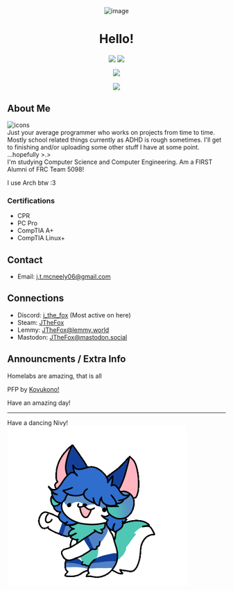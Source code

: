 <p align="center">
  <img align="center" src="https://media.tenor.com/T2SpoqtLFbQAAAAC/fox-cute.gif" alt="image"/>
  <h1 align="center">Hello!</h1>
</p>

<p align="center">
  <img align="center" src="https://komarev.com/ghpvc/?username=J-The-Fox&color=ffa000&label=Visits&style=flat-square">
  <img src="https://img.shields.io/github/last-commit/J-The-Fox/J-The-Fox?color=ffa000&label=Latest%20Commit&logo=Furry%20Network&logoColor=ffa000&style=flat-square" align="center"/>
</p>

<p align="center">
  <img align="center" src="https://github-readme-stats-sigma-five.vercel.app/api?username=J-The-Fox&count_private=true&title_color=ffa000&text_color=ffa000&bg_color=000000"/>
</p>

<p align="center">
  <img align="center" src="https://github-readme-stats-sigma-five.vercel.app/api/top-langs/?username=J-The-Fox&title_color=ffa000&text_color=ffa000&icon_color=00ff32&bg_color=000000&layout=compact">
</p>

<!--- 
I know I should use html or markdown throughout the entire thing but I need the centering of hmtl but don't need it for everything. So I just use markdown for the rest. 
Lazy I know, but it works
--->

## About Me
![icons](https://skillicons.dev/icons?i=py,java,arch,debian,raspberrypi,arduino,neovim,vscodium,git,fediverse "Some things I do or use")  
Just your average programmer who works on projects from time to time. Mostly school related things currently as ADHD is rough sometimes. I'll get to finishing and/or uploading some other stuff I have at some point. ...hopefully >.>  
I'm studying Computer Science and Computer Engineering. Am a FIRST Alumni of FRC Team 5098!

I use Arch btw :3

### Certifications
- CPR
- PC Pro
- CompTIA A+
- CompTIA Linux+

## Contact
- Email: j.t.mcneely06@gmail.com

## Connections
- Discord: [j_the_fox](https://discord.com/users/586954526448156683) (Most active on here)
- Steam: [JTheFox](https://steamcommunity.com/profiles/76561199275602603/)
- Lemmy: [JTheFox@lemmy.world](https://lemmy.world/u/JTheFox)
- Mastodon: [JTheFox@mastodon.social](https://mastodon.social/@JTheFox)

## Announcments / Extra Info

Homelabs are amazing, that is all

PFP by [Kovukono!](https://pawb.social/u/Kovukono)

Have an amazing day!

---

Have a dancing Nivy!  
![Nivy](/assets/Nivy-Dance.gif "Dancing Nivy")
<!---
J-The-Fox/J-The-Fox is a ✨ special ✨ repository because its `README.md` (this file) appears on your GitHub profile.
You can click the Preview link to take a look at your changes.
--->
